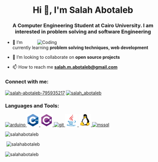 <h1 align="center">Hi 👋, I'm Salah Abotaleb</h1>
<h3 align="center">A Computer Engineering Student at Cairo University. I am interested in problem solving and software Engineering</h3>


<img align="right" alt="Coding" width="400" src="http://www.textures4photoshop.com/tex/thumbs/matrix-code-animation-gif-free-animated-background-716.gif">

- 🌱 I’m currently learning **problem solving techniques, web development**

- 👯 I’m looking to collaborate on **open source projects**

- 📫 How to reach me **salah.m.abotaleb@gmail.com**

<h3 align="left">Connect with me:</h3>
<p align="left">
<a href="https://linkedin.com/in/salah-abotaleb-795935217" target="blank"><img align="center" src="https://raw.githubusercontent.com/rahuldkjain/github-profile-readme-generator/master/src/images/icons/Social/linked-in-alt.svg" alt="salah-abotaleb-795935217" height="30" width="40" /></a>
<a href="https://codeforces.com/profile/salah_abotaleb" target="blank"><img align="center" src="https://raw.githubusercontent.com/rahuldkjain/github-profile-readme-generator/master/src/images/icons/Social/codeforces.svg" alt="salah_abotaleb" height="30" width="40" /></a>
</p>

<h3 align="left">Languages and Tools:</h3>
<p align="left"> <a href="https://www.arduino.cc/" target="_blank" rel="noreferrer"> <img src="https://cdn.worldvectorlogo.com/logos/arduino-1.svg" alt="arduino" width="40" height="40"/> </a> <a href="https://www.w3schools.com/cpp/" target="_blank" rel="noreferrer"> <img src="https://raw.githubusercontent.com/devicons/devicon/master/icons/cplusplus/cplusplus-original.svg" alt="cplusplus" width="40" height="40"/> </a> <a href="https://www.w3schools.com/cs/" target="_blank" rel="noreferrer"> <img src="https://raw.githubusercontent.com/devicons/devicon/master/icons/csharp/csharp-original.svg" alt="csharp" width="40" height="40"/> </a> <a href="https://git-scm.com/" target="_blank" rel="noreferrer"> <img src="https://www.vectorlogo.zone/logos/git-scm/git-scm-icon.svg" alt="git" width="40" height="40"/> </a> <a href="https://www.java.com" target="_blank" rel="noreferrer"> <img src="https://raw.githubusercontent.com/devicons/devicon/master/icons/java/java-original.svg" alt="java" width="40" height="40"/> </a> <a href="https://www.linux.org/" target="_blank" rel="noreferrer"> <img src="https://raw.githubusercontent.com/devicons/devicon/master/icons/linux/linux-original.svg" alt="linux" width="40" height="40"/> </a> <a href="https://www.microsoft.com/en-us/sql-server" target="_blank" rel="noreferrer"> <img src="https://www.svgrepo.com/show/303229/microsoft-sql-server-logo.svg" alt="mssql" width="40" height="40"/> </a> </p>
<p align="left"> <img src="https://komarev.com/ghpvc/?username=salahabotaleb&label=Profile%20views&color=0e75b6&style=flat" alt="salahabotaleb" /> </p>
<p>&nbsp;<img align="center" src="https://github-readme-stats.vercel.app/api?username=salahabotaleb&show_icons=true&locale=en" alt="salahabotaleb" /></p>

<p><img align="center" src="https://github-readme-streak-stats.herokuapp.com/?user=salahabotaleb&" alt="salahabotaleb" /></p>
